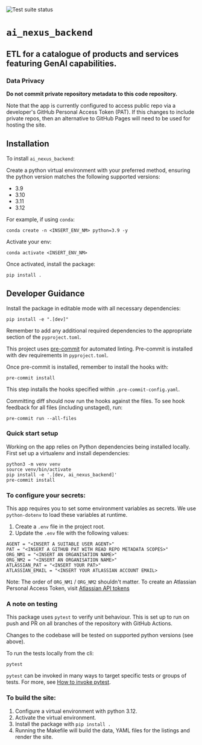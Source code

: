 <!--- Badges start --->
<img src="https://github.com/ministryofjustice/rd-service-catalogue/actions/workflows/test_pkg.yml/badge.svg" alt="Test suite status"/>

<!--- Badges end --->

# `ai_nexus_backend`

## ETL for a catalogue of products and services featuring GenAI capabilities.

### Data Privacy

**Do not commit private repository metadata to this code repository.**

Note that the app is currently configured to access public repo via a
developer's GitHub Personal Access Token (PAT). If this changes to include
private repos, then an alternative to GitHub Pages will need to be used for
hosting the site.

## Installation

To install `ai_nexus_backend`:

Create a python virtual environment with your preferred method, ensuring
the python version matches the following supported versions:

- 3.9
- 3.10
- 3.11
- 3.12

For example, if using `conda`:

`conda create -n <INSERT_ENV_NM> python=3.9 -y`

Activate your env:

`conda activate <INSERT_ENV_NM>`

Once activated, install the package:

`pip install .`

## Developer Guidance

Install the package in editable mode with all necessary dependencies:

`pip install -e ".[dev]"`

Remember to add any additional required dependencies to the appropriate
section of the `pyproject.toml`.

This project uses [pre-commit](https://pre-commit.com/) for automated
linting. Pre-commit is installed with dev requirements in `pyproject.toml`.

Once pre-commit is installed, remember to install the hooks with:

`pre-commit install`

This step installs the hooks specified within `.pre-commit-config.yaml`.

Committing diff should now run the hooks against the files. To see hook
feedback for all files (including unstaged), run:

`pre-commit run --all-files`

### Quick start setup

Working on the app relies on Python dependencies being installed locally.
First set up a virtualenv and install dependencies:

```
python3 -m venv venv
source venv/bin/activate
pip install -e '.[dev, ai_nexus_backend]'
pre-commit install
```

### To configure your secrets:

This app requires you to set some environment variables as secrets. We use
`python-dotenv` to load these variables at runtime.

1. Create a `.env` file in the project root.
2. Update the `.env` file with the following values:

```
AGENT = "<INSERT A SUITABLE USER AGENT>"
PAT = "<INSERT A GITHUB PAT WITH READ REPO METADATA SCOPES>"
ORG_NM1 = "<INSERT AN ORGANISATION NAME>"
ORG_NM2 = "<INSERT AN ORGANISATION NAME>"
ATLASSIAN_PAT = "<INSERT YOUR PAT>"
ATLASSIAN_EMAIL = "<INSERT YOUR ATLASSIAN ACCOUNT EMAIL>

```

Note: The order of `ORG_NM1` / `ORG_NM2` shouldn't matter.
To create an Atlassian Personal Access Token, visit
[Atlassian API tokens](https://id.atlassian.com/manage-profile/security/api-tokens)

### A note on testing

This package uses `pytest` to verify unit behaviour. This is set up to run
on push and PR on all branches of the repository with GitHub Actions.

Changes to the codebase will be tested on supported python versions
(see above).

To run the tests locally from the cli:

`pytest`

`pytest` can be invoked in many ways to target specific tests or groups of
tests. For more, see
[How to invoke pytest](https://docs.pytest.org/en/stable/how-to/usage.html).

### To build the site:

1. Configure a virtual environment with python 3.12.
2. Activate the virtual environment.
3. Install the package with `pip install .`
4. Running the Makefile will build the data, YAML files for the listings
and render the site.
